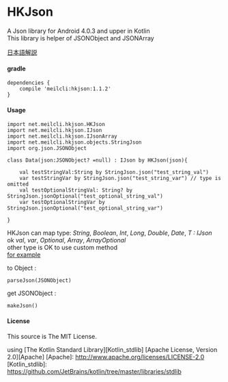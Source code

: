 # HKJson
A Json library for Android 4.0.3 and upper in Kotlin  
This library is helper of JSONObject and JSONArray

[日本語解説](http://meilcli.net/product/hkjson.html)

#### gradle	
	dependencies {
		compile 'meilcli:hkjson:1.1.2'
	}

#### Usage
	import net.meilcli.hkjson.HKJson
	import net.meilcli.hkjson.IJson
	import net.meilcli.hkjson.IJsonArray
	import net.meilcli.hkjson.objects.StringJson
	import org.json.JSONObject

	class Data(json:JSONObject? =null) : IJson by HKJson(json){

    	val testStringVal:String by StringJson.json("test_string_val")
    	var testStringVar by StringJson.json("test_string_var") // type is omitted
    	val testOptionalStringVal: String? by StringJson.jsonOptional("test_optional_string_val")
    	var testOptionalStringVar by StringJson.jsonOptional("test_optional_string_var")

	}
	

HKJson can map type: *String*, *Boolean*, *Int*, *Long*, *Double*, *Date*, *T : IJson*  
ok *val*, *var*, *Optional*, *Array*, *ArrayOptional*  
other type is OK to use custom method  
[for example](https://github.com/MeilCli/HKJson/tree/master/library/src/androidTest/kotlin/com/twitter/meil_mitu/hkjson/example)  
  
to Object :  

	parseJson(JSONObject)
	
get JSONObject :   

	makeJson()
	


#### License

This source is The MIT License.

using [The Kotlin Standard Library][Kotlin_stdlib] [Apache License, Version 2.0][Apache]
[Apache]: http://www.apache.org/licenses/LICENSE-2.0
[Kotlin_stdlib]: https://github.com/JetBrains/kotlin/tree/master/libraries/stdlib
